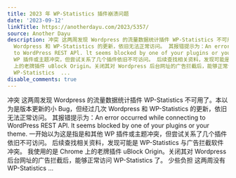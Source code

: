 ```yaml
---
title: 2023 年 WP-Statistics 插件崩溃问题
date: '2023-09-12'
linkTitle: https://anotherdayu.com/2023/5357/
source: Another Dayu
description: 冲突 这两周发现 Wordpress 的流量数据统计插件 WP-Statistics 不可用了。本以为是版本更新的小 Bug，但经过几次
  Wordpress 和 WP-Statistics 的更新，依旧无法正常访问。 其报错提示为：An error occurred while connecting
  to WordPress REST APl. lt seems blocked by one of your plugins or your theme. 一开始以为这是指是和其他
  WP 插件或主题冲突，但尝试关系了几个插件依旧不可访问。 后续查找相关资料，发现可能是 WP-Statistics 与广告拦截软件冲突。 我使用的是 Chrome
  上的老牌插件 uBlock Origin。关闭其对 Wordpress 后台网址的广告拦截后，能够正常访问 WP-Statistics 了。 少些负担 这两周没有
  WP-Statistics  ...
disable_comments: true
---
```

冲突 这两周发现 Wordpress 的流量数据统计插件 WP-Statistics 不可用了。本以为是版本更新的小 Bug，但经过几次 Wordpress 和 WP-Statistics 的更新，依旧无法正常访问。 其报错提示为：An error occurred while connecting to WordPress REST APl. lt seems blocked by one of your plugins or your theme. 一开始以为这是指是和其他 WP 插件或主题冲突，但尝试关系了几个插件依旧不可访问。 后续查找相关资料，发现可能是 WP-Statistics 与广告拦截软件冲突。 我使用的是 Chrome 上的老牌插件 uBlock Origin。关闭其对 Wordpress 后台网址的广告拦截后，能够正常访问 WP-Statistics 了。 少些负担 这两周没有 WP-Statistics  ...